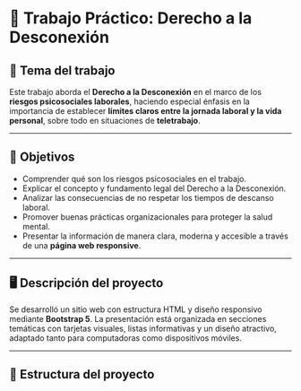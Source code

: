 # 💼 Trabajo Práctico: Derecho a la Desconexión

## 📘 Tema del trabajo

Este trabajo aborda el **Derecho a la Desconexión** en el marco de los **riesgos psicosociales laborales**, haciendo especial énfasis en la importancia de establecer **límites claros entre la jornada laboral y la vida personal**, sobre todo en situaciones de **teletrabajo**.

---

## 🎯 Objetivos

- Comprender qué son los riesgos psicosociales en el trabajo.
- Explicar el concepto y fundamento legal del Derecho a la Desconexión.
- Analizar las consecuencias de no respetar los tiempos de descanso laboral.
- Promover buenas prácticas organizacionales para proteger la salud mental.
- Presentar la información de manera clara, moderna y accesible a través de una **página web responsive**.

---

## 🖥️ Descripción del proyecto

Se desarrolló un sitio web con estructura HTML y diseño responsivo mediante **Bootstrap 5**. La presentación está organizada en secciones temáticas con tarjetas visuales, listas informativas y un diseño atractivo, adaptado tanto para computadoras como dispositivos móviles.

---

## 📁 Estructura del proyecto

